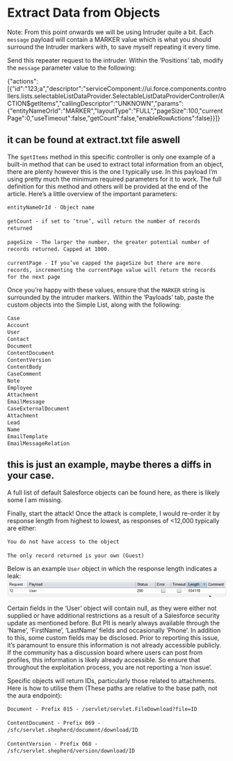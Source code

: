 # Extract Data from Objects

Note: From this point onwards we will be using Intruder quite a bit. Each `message` payload will contain a MARKER value which is what you should surround the Intruder markers with, to save myself repeating it every time.

Send this repeater request to the intruder. Within the ‘Positions’ tab, modify the `message` parameter value to the following:

{"actions":[{"id":"123;a","descriptor":"serviceComponent://ui.force.components.controllers.lists.selectableListDataProvider.SelectableListDataProviderController/ACTION$getItems","callingDescriptor":"UNKNOWN","params":{"entityNameOrId":"MARKER","layoutType":"FULL","pageSize":100,"currentPage":0,"useTimeout":false,"getCount":false,"enableRowActions":false}}]}
## it can be found at extract.txt file aswell


The `$getItems` method in this specific controller is only one example of a built-in method that can be used to extract total information from an object, there are plenty however this is the one I typically use. In this payload I’m using pretty much the minimum required parameters for it to work. The full definition for this method and others will be provided at the end of the article. Here’s a little overview of the important parameters:

    entityNameOrId - Object name

    getCount - if set to ‘true’, will return the number of records returned

    pageSize - The larger the number, the greater potential number of records returned. Capped at 1000.

    currentPage - If you’ve capped the pageSize but there are more records, incrementing the currentPage value will return the records for the next page

Once you’re happy with these values, ensure that the `MARKER` string is surrounded by the intruder markers. Within the ‘Payloads’ tab, paste the custom objects into the Simple List, along with the following:
```
Case
Account
User
Contact
Document
ContentDocument
ContentVersion
ContentBody
CaseComment
Note
Employee
Attachment
EmailMessage
CaseExternalDocument
Attachment
Lead
Name
EmailTemplate
EmailMessageRelation
```
## this is just an example, maybe theres a diffs in your case.



A full list of default Salesforce objects can be found here, as there is likely some I am missing.

Finally, start the attack! Once the attack is complete, I would re-order it by response length from highest to lowest, as responses of <12,000 typically are either:

    You do not have access to the object

    The only record returned is your own (Guest)

Below is an example `User` object in which the response length indicates a leak:
![Cloud-Based CRM](leak.png)

Certain fields in the ‘User’ object will contain null, as they were either not supplied or have additional restrictions as a result of a Salesforce security update as mentioned before. But PII is nearly always available through the ‘Name’, ‘FirstName’, ‘LastName’ fields and occasionally ‘Phone’. In addition to this, some custom fields may be disclosed. Prior to reporting this issue, it’s paramount to ensure this information is not already accessible publicly. If the community has a discussion board where users can post from profiles, this information is likely already accessible. So ensure that throughout the exploitation process, you are not reporting a ‘non issue’. 

Specific objects will return IDs, particularly those related to attachments. Here is how to utilise them (These paths are relative to the base path, not the aura endpoint):

    Document - Prefix 015 - /servlet/servlet.FileDownload?file=ID

    ContentDocument - Prefix 069 - /sfc/servlet.shepherd/document/download/ID

    ContentVersion - Prefix 068 - /sfc/servlet.shepherd/version/download/ID
